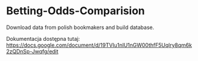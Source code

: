 # Betting-Odds-Comparision
Download data from polish bookmakers and build database.

Dokumentacja dostępna tutaj:
https://docs.google.com/document/d/19TVIu1nIU1nGW00thfF5Uqlry8qm6k2zQDnSp-Jwqfg/edit
